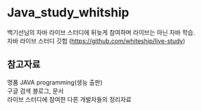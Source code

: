 # Java_study_whitship

백기선님의 자바 라이브 스터디에 뒤늦게 참여하며 라이브는 아닌 자바 학습.   
자바 라이브 스터디 깃헙 (https://github.com/whiteship/live-study)

## 참고자료

명품 JAVA programming(생능 출판)   
구글 검색 블로그, 문서   
라이브 스터디에 참여한 다른 개발자들의 정리자료
